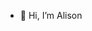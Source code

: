 - 👋 Hi, I’m Alison


<!---
IamMrlevin/IamMrlevin is a ✨ special ✨ repository because its `README.md` (this file) appears on your GitHub profile.
You can click the Preview link to take a look at your changes.
--->

